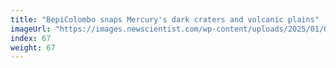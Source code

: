 ```yaml
---
title: "BepiColombo snaps Mercury's dark craters and volcanic plains"
imageUrl: "https://images.newscientist.com/wp-content/uploads/2025/01/09123042/SEI_235439936.jpg?width=788"
index: 67
weight: 67
---
```


